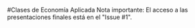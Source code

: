 #Clases de Economía Aplicada
Nota importante: El acceso a las presentaciones finales está en el "Issue #1".
